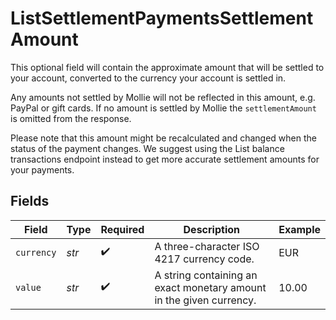 # ListSettlementPaymentsSettlementAmount

This optional field will contain the approximate amount that will be settled to your account, converted to the currency your account is settled in.

Any amounts not settled by Mollie will not be reflected in this amount, e.g. PayPal or gift cards. If no amount is settled by Mollie the `settlementAmount` is omitted from the response.

Please note that this amount might be recalculated and changed when the status of the payment changes. We suggest using the List balance transactions endpoint instead to get more accurate settlement amounts for your payments.


## Fields

| Field                                                               | Type                                                                | Required                                                            | Description                                                         | Example                                                             |
| ------------------------------------------------------------------- | ------------------------------------------------------------------- | ------------------------------------------------------------------- | ------------------------------------------------------------------- | ------------------------------------------------------------------- |
| `currency`                                                          | *str*                                                               | :heavy_check_mark:                                                  | A three-character ISO 4217 currency code.                           | EUR                                                                 |
| `value`                                                             | *str*                                                               | :heavy_check_mark:                                                  | A string containing an exact monetary amount in the given currency. | 10.00                                                               |